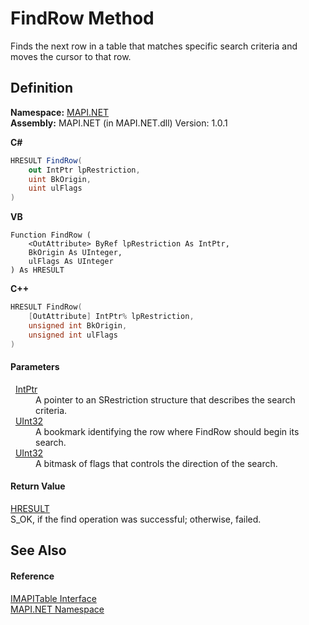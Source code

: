 # FindRow Method


Finds the next row in a table that matches specific search criteria and moves the cursor to that row.



## Definition
**Namespace:** <a href="N_MAPI_NET.md">MAPI.NET</a>  
**Assembly:** MAPI.NET (in MAPI.NET.dll) Version: 1.0.1

**C#**
``` C#
HRESULT FindRow(
	out IntPtr lpRestriction,
	uint BkOrigin,
	uint ulFlags
)
```
**VB**
``` VB
Function FindRow ( 
	<OutAttribute> ByRef lpRestriction As IntPtr,
	BkOrigin As UInteger,
	ulFlags As UInteger
) As HRESULT
```
**C++**
``` C++
HRESULT FindRow(
	[OutAttribute] IntPtr% lpRestriction, 
	unsigned int BkOrigin, 
	unsigned int ulFlags
)
```



#### Parameters
<dl><dt>  <a href="https://learn.microsoft.com/dotnet/api/system.intptr" target="_blank" rel="noopener noreferrer">IntPtr</a></dt><dd>A pointer to an SRestriction structure that describes the search criteria.</dd><dt>  <a href="https://learn.microsoft.com/dotnet/api/system.uint32" target="_blank" rel="noopener noreferrer">UInt32</a></dt><dd>A bookmark identifying the row where FindRow should begin its search.</dd><dt>  <a href="https://learn.microsoft.com/dotnet/api/system.uint32" target="_blank" rel="noopener noreferrer">UInt32</a></dt><dd>A bitmask of flags that controls the direction of the search.</dd></dl>

#### Return Value
<a href="T_MAPI_NET_HRESULT.md">HRESULT</a>  
S_OK, if the find operation was successful; otherwise, failed.

## See Also


#### Reference
<a href="T_MAPI_NET_IMAPITable.md">IMAPITable Interface</a>  
<a href="N_MAPI_NET.md">MAPI.NET Namespace</a>  
